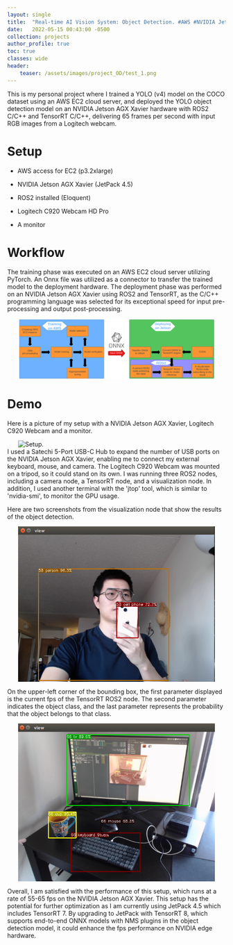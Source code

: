```yaml
---
layout: single
title:  "Real-time AI Vision System: Object Detection. #AWS #NVIDIA Jetson #ROS2 #TensorRT"
date:   2022-05-15 00:43:00 -0500
collection: projects
author_profile: true
toc: true
classes: wide
header:
    teaser: /assets/images/project_OD/test_1.png
---
```


This is my personal project where I trained a YOLO (v4) model on the COCO dataset using an AWS EC2 cloud server, and deployed the YOLO object detection model on an NVIDIA Jetson AGX Xavier hardware with ROS2 C/C++ and TensorRT C/C++, delivering 65 frames per second with input RGB images from a Logitech webcam.

# Setup
- AWS access for EC2 (p3.2xlarge)

- NVIDIA Jetson AGX Xavier (JetPack 4.5)

- ROS2 installed (Eloquent)

- Logitech C920 Webcam HD Pro

- A monitor 

# Workflow
The training phase was executed on an AWS EC2 cloud server utilizing PyTorch. An Onnx file was utilized as a connector to transfer the trained model to the deployment hardware. The deployment phase was performed on an NVIDIA Jetson AGX Xavier using ROS2 and TensorRT, as the C/C++ programming language was selected for its exceptional speed for input pre-processing and output post-processing.

<style>
.center {
  display: block;
  margin-left: auto;
  margin-right: auto;
  min-width: 90%;
  max-width: 90%;
  width: 50vw;
}
</style>
<img class="center" src="/assets/images/project_OD/Task_1.png" alt="The task."> 

# Demo
Here is a picture of my setup with a NVIDIA Jetson AGX Xavier, Logitech C920 Webcam and a monitor. 
<style>
.center {
  display: block;
  margin-left: auto;
  margin-right: auto;
  min-width: 90%;
  max-width: 90%;
  width: 50vw;
}
</style>
<img class="center" src="/assets/images/project_OD/Setup.png" alt="Setup."> 
I used a Satechi 5-Port USB-C Hub to expand the number of USB ports on the NVIDIA Jetson AGX Xavier, enabling me to connect my external keyboard, mouse, and camera. The Logitech C920 Webcam was mounted on a tripod, so it could stand on its own. I was running three ROS2 nodes, including a camera node, a TensorRT node, and a visualization node. In addition, I used another terminal with the 'jtop' tool, which is similar to 'nvidia-smi', to monitor the GPU usage. 


Here are two screenshots from the visualization node that show the results of the object detection.

<img class="center" src="/assets/images/project_OD/test_1.png" alt="test_1."> 

On the upper-left corner of the bounding box, the first parameter displayed is the current fps of the TensorRT ROS2 node. The second parameter indicates the object class, and the last parameter represents the probability that the object belongs to that class.

<img class="center" src="/assets/images/project_OD/test_2.png" alt="test_2."> 

Overall, I am satisfied with the performance of this setup, which runs at a rate of 55-65 fps on the NVIDIA Jetson AGX Xavier. This setup has the potential for further optimization as I am currently using JetPack 4.5 which includes TensorRT 7. By upgrading to JetPack with TensorRT 8, which supports end-to-end ONNX models with NMS plugins in the object detection model, it could enhance the fps performance on NVIDIA edge hardware.
